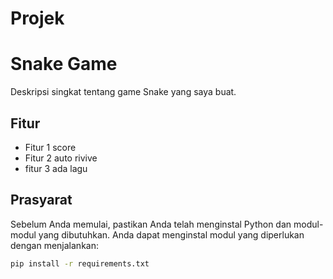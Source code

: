 # Projek

# Snake Game

Deskripsi singkat tentang game Snake yang saya buat.

## Fitur

- Fitur 1 score
- Fitur 2 auto rivive
- fitur 3 ada lagu 

## Prasyarat

Sebelum Anda memulai, pastikan Anda telah menginstal Python dan modul-modul yang dibutuhkan. Anda dapat menginstal modul yang diperlukan dengan menjalankan:

```bash
pip install -r requirements.txt
